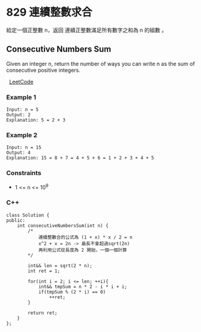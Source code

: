 # 829 連續整數求合

給定一個正整數 n，返回 連續正整數滿足所有數字之和為 n 的組數 。 

##  Consecutive Numbers Sum

Given an integer n, return the number of ways you can write n as the sum of consecutive positive integers.

 
[LeetCode](https://leetcode.cn/problems/consecutive-numbers-sum/)


### Example 1

```
Input: n = 5
Output: 2
Explanation: 5 = 2 + 3
```

### Example 2

```
Input: n = 15
Output: 4
Explanation: 15 = 8 + 7 = 4 + 5 + 6 = 1 + 2 + 3 + 4 + 5
```


### Constraints

* 1 <= n <= 10<sup>9</sup>


### C++ 
```
class Solution {
public:
    int consecutiveNumbersSum(int n) {
        /*
            連續整數合的公式為 (1 + x) * x / 2 = n
            x^2 + x = 2n -> 最長不會超過sqrt(2n)
            再利用公式從長度為 2 開始，一個一個計算
        */

        int&& len = sqrt(2 * n);
        int ret = 1;
        
        for(int i = 2; i <= len; ++i){
            int&& tmpSum = n * 2 - i * i + i;
            if(tmpSum % (2 * i) == 0)
                ++ret;
        }

        return ret;
    }
};
```
